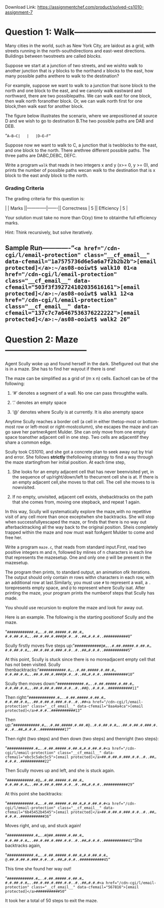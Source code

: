 Download Link: https://assignmentchef.com/product/solved-cs1010-assignment-7
<br>
# Question 1: Walk—————————–

Many cities in the world, such as New York City, are laidout as a grid, with streets running in the north-southdirections and east-west directions.  Buildings between twostreets are called _blocks_.

Suppose we start at a junction of two streets, and we wishto walk to another junction that is $y$ blocks to the northand $x$ blocks to the east, how many possible paths arethere to walk to the destination?

For example, suppose we want to walk to a junction that isone block to the north and one block to the east, and we canonly walk eastward and northward, there are two possiblepaths.  We can walk east for one block, then walk north foranother block.  Or, we can walk north first for one block,then walk east for another block.

The figure below illustrates the scenario, where we arepositioned at source D and we wish to go to destination B.The two possible paths are DAB and DEB.

“`A—B—C|   |   |D—E—F“`

Suppose now we want to walk to C, a junction that is twoblocks to the east, and one block to the north.  There arethree different possible paths.  The three paths are DABC,DEBC, DEFC.

Write a program `walk` that reads in two integers x and y (x&gt;= 0, y &gt;= 0), and prints the number of possible paths wecan walk to the destination that is x block to the east andy block to the north.

### Grading Criteria

The grading criteria for this question is:

|              | Marks ||————–|——-|| Correctness  | 5     || Efficiency   | 5     |

Your solution must take no more than O(xy) time to obtainthe full efficiency marks.

Hint: Think recursively, but solve iteratively.

## Sample Run————-“`<a href="/cdn-cgi/l/email-protection" class="__cf_email__" data-cfemail="1a7575736d6e5a6a7f2b2b2b">[email protected]</a>:~/as08-ooiwt$ walk10 01<a href="/cdn-cgi/l/email-protection" class="__cf_email__" data-cfemail="503f3f392724102035616161">[email protected]</a>:~/as08-ooiwt$ walk1 12<a href="/cdn-cgi/l/email-protection" class="__cf_email__" data-cfemail="137c7c7a6467536376222222">[email protected]</a>:~/as08-ooiwt$ walk2 26“`

# Question 2: Maze—————————–

Agent Scully woke up and found herself in the dark.  Shefigured out that she is in a maze.  She has to find her wayout if there is one!

The maze can be simplified as a grid of (m x n) cells. Eachcell can be of the following:

1. ‘#’ denotes a segment of a wall.  No one can pass throughthe walls.

2. ‘.’ denotes an empty space

3. ‘@’ denotes where Scully is at currently. It is also anempty space

Anytime Scully reaches a border cell (a cell in either thetop-most or bottom-most row or left-most or right-mostcolumn), she escapes the maze and can go save her partnerAgent Mulder.  She can only move from one empty space toanother adjacent cell in one step.  Two cells are adjacentif they share a common edge.

Scully took CS1010, and she got a concrete plan to seek away out by trial and error.  She follows **strictly** thefollowing strategy to find a way through the maze startingfrom her initial position.  At each time step,

1. She looks for an empty adjacent cell that has never beenvisited yet, in the sequence of up/right/down/left to thecurrent cell she is at.  If there is an empty adjacent cell,she moves to that cell.  The cell she moves to is nowvisited.

2. If no empty, unvisited, adjacent cell exists, shebacktracks on the path that she comes from, moving one stepback, and repeat 1 again.

In this way, Scully will systematically explore the maze,with no repetitive visit of any cell more than once exceptwhen she backtracks.  She will stop when successfullyescaped the maze, or finds that there is no way out afterbacktracking all the way back to the original position.  Sheis completely trapped within the maze and now must wait forAgent Mulder to come and free her.

Write a program `maze.c`, that reads from standard input.First, read two positive integers m and n, followed by mlines of n characters in each line that represents the mazesetup.  One and only one `@` will be present in the mazesetup.

The program then prints, to standard output, an animation of$k$ iterations. The output should only contain $m$ rows with$n$ characters in each row, with an additional row at last.Similarly, you must use `#` to represent a wall, a `.` torepresents empty space, and `@` to represent where Scully isat.  After printing the maze, your program prints the numberof steps that Scully has made.

You should use recursion to explore the maze and look for away out.

Here is an example.  The following is the starting positionof Scully and the maze.

“`############.#…..#.##.#####.#.##.#…#.#.##.#.#…..##.#.##.#.###@#.#..#..##…#.#.#..###########0“`

Scully firstly moves five steps up:“`############@#…..#.##.#####.#.##.#…#.#.##.#.#…..##.#.##.#.###.#.#..#..##…#.#.#..###########5“`

At this point, Scully is stuck since there is no moreadjacent empty cell that has not been visited.  Scully thenbacktracks:“`############.#…..#.##.#####.#.##.#…#.#.##.#.#…..##.#.##.#.###@#.#..#..##…#.#.#..###########10“`

Scully then moves down:“`############.#…..#.##.#####.#.##.#…#.#.##.#.#…..##.#.##.#.###.#.#..#..##@..#.#.#..###########11“`

Then right:“`############.#…..#.##.#####.#.##.#…#.#.##.#.#…..##.#.##.#.###.#.#..#..##<a href="/cdn-cgi/l/email-protection" class="__cf_email__" data-cfemail="8aa4a4ca">[email protected]</a>#.#.#..###########13“`

Then up:“`############.#…..#.##.#####.#.##.#@..#.#.##.#.#…..##.#.##.#.###.#.#..#..##…#.#.#..###########17“`

Then right (two steps) and then down (two steps) and thenright (two steps):

“`############.#…..#.##.#####.#.##.#…#.#.##.#.#<a href="/cdn-cgi/l/email-protection" class="__cf_email__" data-cfemail="ebc5c5abc5c5">[email protected]</a>##.#.##.#.###.#.#..#..##…#.#.#..###########22“`

Then Scully moves up and left, and she is stuck again.

“`############.#@….#.##.#####.#.##.#…#.#.##.#.#…..##.#.##.#.###.#.#..#..##…#.#.#..###########29“`

At this point she backtracks:

“`############.#…..#.##.#####.#.##.#…#.#.##.#.#<a href="/cdn-cgi/l/email-protection" class="__cf_email__" data-cfemail="6b45452b4545">[email protected]</a>##.#.##.#.###.#.#..#..##…#.#.#..###########36“`

Moves right, and up, and stuck again!

“`############.#…..#@##.#####.#.##.#…#.#.##.#.#…..##.#.##.#.###.#.#..#..##…#.#.#..###########41“`She backtracks again,

“`############.#…..#.##.#####.#.##.#…#.#.##.#.#…@.##.#.##.#.###.#.#..#..##…#.#.#..###########45“`

This time she found her way out!

“`############.#…..#.##.#####.#.##.#…#.#.##.#.#…..##.#.##.#.###.#.#..#..##…#.#.#<a href="/cdn-cgi/l/email-protection" class="__cf_email__" data-cfemail="567816">[email protected]</a>###########50“`

It took her a total of 50 steps to exit the maze.